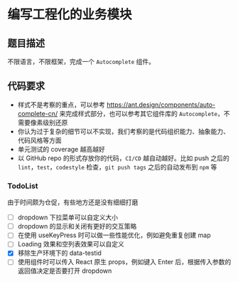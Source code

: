 # 编写工程化的业务模块

## 题目描述

不限语言，不限框架，完成一个 `Autocomplete` 组件。

## 代码要求

- 样式不是考察的重点，可以参考 https://ant.design/components/auto-complete-cn/ 来完成样式部分，也可以参考其它组件库的 `Autocomplete`，不需要像素级别还原
- 你认为过于复杂的细节可以不实现，我们考察的是代码组织能力、抽象能力、代码风格等方面
- 单元测试的 coverage 越高越好
- 以 GitHub repo 的形式存放你的代码，`CI/CD` 越自动越好。比如 push 之后的 `lint`，`test`，`codestyle` 检查，`git push tags` 之后的自动发布到 `npm` 等

### TodoList

由于时间颇为仓促，有些地方还是没有细细打磨

- [ ] dropdown 下拉菜单可以自定义大小
- [ ] dropdown 的显示和关闭有更好的交互策略
- [ ] 在使用 useKeyPress 时可以做一些性能优化，例如避免重复创建 map
- [ ] Loading 效果和空列表效果可以自定义
- [x] 移除生产环境下的 data-testid
- [ ] 使用组件时可以传入 React 原生 props，例如键入 Enter 后，根据传入参数的返回值决定是否要打开 dropdown
